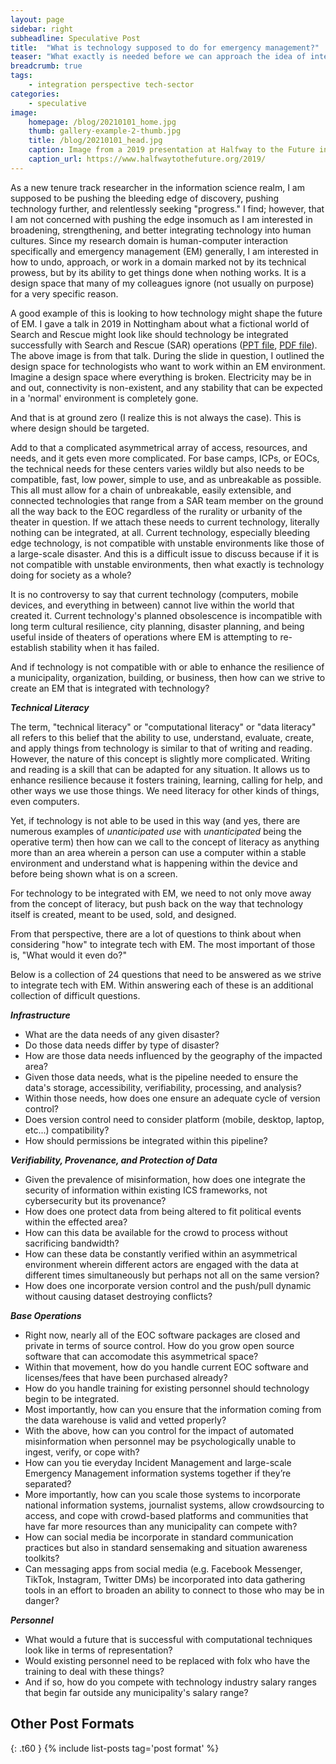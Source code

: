 ```yaml
---
layout: page
sidebar: right
subheadline: Speculative Post
title:  "What is technology supposed to do for emergency management?"
teaser: "What exactly is needed before we can approach the idea of integrating tech with existing Emergency Management practice? Is it simply training people how to use more of a computer?"
breadcrumb: true
tags:
    - integration perspective tech-sector
categories:
    - speculative
image:
    homepage: /blog/20210101_home.jpg
    thumb: gallery-example-2-thumb.jpg
    title: /blog/20210101_head.jpg
    caption: Image from a 2019 presentation at Halfway to the Future in Nottingham, UK
    caption_url: https://www.halfwaytothefuture.org/2019/
---
```

As a new tenure track researcher in the information science realm, I am supposed to be pushing the bleeding edge of discovery, pushing technology further, and relentlessly seeking "progress." I find; however, that I am not concerned with pushing the edge insomuch as I am interested in broadening, strengthening, and better integrating technology into human cultures. Since my research domain is human-computer interaction specifically and emergency management (EM) generally, I am interested in how to undo, approach, or work in a domain marked not by its technical prowess, but by its ability to get things done when nothing works. It is a design space that many of my colleagues ignore (not usually on purpose) for a very specific reason.
<!--more-->

A good example of this is looking to how technology might shape the future of EM. I gave a talk in 2019 in Nottingham about what a fictional world of Search and Rescue might look like should technology be integrated successfully with Search and Rescue (SAR) operations (<a href="https://www.dropbox.com/s/8ktgumq2ya66y9y/LaLone%20-%20Future%20of%20SAR.pptx?dl=0" target=_blank>PPT file</a>, <a href="https://www.dropbox.com/s/4u40ed7fcxwup6i/LaLone%20-%20Halfway%20to%20the%20Future%20-%20Vision%20of%20Search%20and%20Rescue.pdf?dl=0" target=_blank>PDF file</a>). The above image is from that talk. During the slide in question, I outlined the design space for technologists who want to work within an EM environment. Imagine a design space where everything is broken. Electricity may be in and out, connectivity is non-existent, and any stability that can be expected in a 'normal' environment is completely gone. 

And that is at ground zero (I realize this is not always the case). This is where design should be targeted.

Add to that a complicated asymmetrical array of access, resources, and needs, and it gets even more complicated. For base camps, ICPs, or EOCs, the technical needs for these centers varies wildly but also needs to be compatible, fast, low power, simple to use, and as unbreakable as possible. This all must allow for a chain of unbreakable, easily extensible, and connected technologies that range from a SAR team member on the ground all the way back to the EOC regardless of the rurality or urbanity of the theater in question. If we attach these needs to current technology, literally nothing can be integrated, at all. Current technology, especially bleeding edge technology, is not compatible with unstable environments like those of a large-scale disaster. And this is a difficult issue to discuss because if it is not compatible with unstable environments, then what exactly is technology doing for society as a whole?

It is no controversy to say that current technology (computers, mobile devices, and everything in between) cannot live within the world that created it. Current technology's planned obsolescence is incompatible with long term cultural resilience, city planning, disaster planning, and being useful inside of theaters of operations where EM is attempting to re-establish stability when it has failed.

And if technology is not compatible with or able to enhance the resilience of a municipality, organization, building, or business, then how can we strive to create an EM that is integrated with technology? 

***Technical Literacy***

The term, "technical literacy" or "computational literacy" or "data literacy" all refers to this belief that the ability to use, understand, evaluate, create, and apply things from technology is similar to that of writing and reading. However, the nature of this concept is slightly more complicated. Writing and reading is a skill that can be adapted for any situation. It allows us to enhance resilience because it fosters training, learning, calling for help, and other ways we use those things. We need literacy for other kinds of things, even computers. 

Yet, if technology is not able to be used in this way (and yes, there are numerous examples of *unanticipated use* with *unanticipated* being the operative term) then how can we call to the concept of literacy as anything more than an area wherein a person can use a computer within a stable environment and understand what is happening within the device and before being shown what is on a screen.

For technology to be integrated with EM, we need to not only move away from the concept of literacy, but push back on the way that technology itself is created, meant to be used, sold, and designed. 

From that perspective, there are a lot of questions to think about when considering "how" to integrate tech with EM. The most important of those is, "What would it even do?" 

Below is a collection of 24 questions that need to be answered as we strive to integrate tech with EM. Within answering each of these is an additional collection of difficult questions.

***Infrastructure***
* What are the data needs of any given disaster?
* Do those data needs differ by type of disaster?
* How are those data needs influenced by the geography of the impacted area?
* Given those data needs, what is the pipeline needed to ensure the data's storage, accessibility, verifiability, processing, and analysis? 
* Within those needs, how does one ensure an adequate cycle of version control?
* Does version control need to consider platform (mobile, desktop, laptop, etc...) compatibility? 
* How should permissions be integrated within this pipeline?

***Verifiability, Provenance, and Protection of Data***
* Given the prevalence of misinformation, how does one integrate the security of information within existing ICS frameworks, not cybersecurity but its provenance?
* How does one protect data from being altered to fit political events within the effected area?
* How can this data be available for the crowd to process without sacrificing bandwidth?
* How can these data be constantly verified within an asymmetrical environment wherein different actors are engaged with the data at different times simultaneously but perhaps not all on the same version?
* How does one incorporate version control and the push/pull dynamic without causing dataset destroying conflicts?

***Base Operations***
* Right now, nearly all of the EOC software packages are closed and private in terms of source control. How do you grow open source software that can accomodate this asymmetrical space? 
* Within that movement, how do you handle current EOC software and licenses/fees that have been purchased already? 
* How do you handle training for existing personnel should technology begin to be integrated. 
* Most importantly, how can you ensure that the information coming from the data warehouse is valid and vetted properly?
* With the above, how can you control for the impact of automated misinformation when personnel may be psychologically unable to ingest, verify, or cope with?
* How can you tie everyday Incident Management and large-scale Emergency Management information systems together if they’re separated?
* More importantly, how can you scale those systems to incorporate national information systems, journalist systems, allow crowdsourcing to access, and cope with crowd-based platforms and communities that have far more resources than any municipality can compete with? 
* How can social media be incorporate in standard communication practices but also in standard sensemaking and situation awareness toolkits?
* Can messaging apps from social media (e.g. Facebook Messenger, TikTok, Instagram, Twitter DMs) be incorporated into data gathering tools in an effort to broaden an ability to connect to those who may be in danger?

***Personnel***
* What would a future that is successful with computational techniques look like in terms of representation?
* Would existing personnel need to be replaced with folx who have the training to deal with these things?
* And if so, how do you compete with technology industry salary ranges that begin far outside any municipality's salary range?


## Other Post Formats
{: .t60 }
{% include list-posts tag='post format' %}
